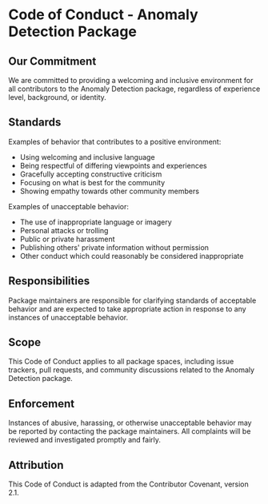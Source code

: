 # Code of Conduct - Anomaly Detection Package

## Our Commitment

We are committed to providing a welcoming and inclusive environment for all contributors to the Anomaly Detection package, regardless of experience level, background, or identity.

## Standards

Examples of behavior that contributes to a positive environment:

* Using welcoming and inclusive language
* Being respectful of differing viewpoints and experiences
* Gracefully accepting constructive criticism
* Focusing on what is best for the community
* Showing empathy towards other community members

Examples of unacceptable behavior:

* The use of inappropriate language or imagery
* Personal attacks or trolling
* Public or private harassment
* Publishing others' private information without permission
* Other conduct which could reasonably be considered inappropriate

## Responsibilities

Package maintainers are responsible for clarifying standards of acceptable behavior and are expected to take appropriate action in response to any instances of unacceptable behavior.

## Scope

This Code of Conduct applies to all package spaces, including issue trackers, pull requests, and community discussions related to the Anomaly Detection package.

## Enforcement

Instances of abusive, harassing, or otherwise unacceptable behavior may be reported by contacting the package maintainers. All complaints will be reviewed and investigated promptly and fairly.

## Attribution

This Code of Conduct is adapted from the Contributor Covenant, version 2.1.